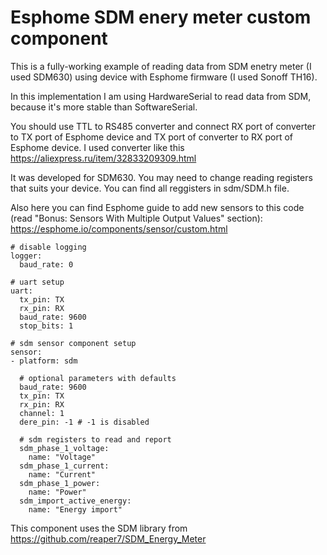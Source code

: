 # Esphome SDM enery meter custom component

This is a fully-working example of reading data from SDM enetry meter (I used SDM630) using device with Esphome firmware (I used Sonoff TH16).

In this implementation I am using HardwareSerial to read data from SDM, because it's more stable than SoftwareSerial.

You should use TTL to RS485 converter and connect RX port of converter to TX port of Esphome device and TX port of converter to RX port of Esphome device. I used converter like this https://aliexpress.ru/item/32833209309.html

It was developed for SDM630. You may need to change reading registers that suits your device. You can find all reggisters in sdm/SDM.h file.

Also here you can find Esphome guide to add new sensors to this code (read "Bonus: Sensors With Multiple Output Values" section): https://esphome.io/components/sensor/custom.html

```
# disable logging
logger:
  baud_rate: 0

# uart setup
uart:
  tx_pin: TX
  rx_pin: RX
  baud_rate: 9600
  stop_bits: 1

# sdm sensor component setup
sensor:
- platform: sdm

  # optional parameters with defaults
  baud_rate: 9600
  tx_pin: TX
  rx_pin: RX
  channel: 1
  dere_pin: -1 # -1 is disabled

  # sdm registers to read and report
  sdm_phase_1_voltage:
    name: "Voltage"
  sdm_phase_1_current:
    name: "Current"
  sdm_phase_1_power:
    name: "Power"
  sdm_import_active_energy:
    name: "Energy import"
```

This component uses the SDM library from https://github.com/reaper7/SDM_Energy_Meter
